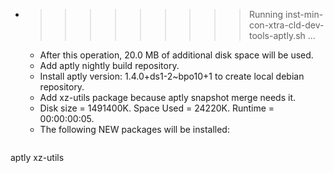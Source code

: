 * >>>>>>>>> Running inst-min-con-xtra-cld-dev-tools-aptly.sh ...
  * After this operation, 20.0 MB of additional disk space will be used.
  * Add aptly nightly build repository.
  * Install aptly version: 1.4.0+ds1-2~bpo10+1 to create local debian repository.
  * Add xz-utils package because aptly snapshot merge needs it.
  * Disk size = 1491400K. Space Used = 24220K. Runtime = 00:00:00:05.
  * The following NEW packages will be installed:
  ```bash
aptly xz-utils
  ```
